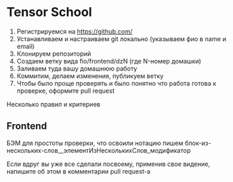 # Tensor School

1. Регистрируемся на <https://github.com/>
2. Устанавливаем и настраиваем git локально (указываем фио в name и email)
3. Клонируем репозиторий
4. Создаем ветку вида fio/frontend/dzN (где N-номер домашки)
5. Заливаем туда вашу домашнюю работу
6. Коммитим, делаем изменения, публикуем ветку
7. Чтобы было проще проверять и было понятно что работа готова к проверке, оформите pull request

Несколько правил и критериев

## Frontend

БЭМ для простоты проверки, что освоили нотацию пишем
блок-из-нескольких-слов__элементИзНесколькихСлов_модификатор

Если вдруг вы уже все сделали посвоему, применив свое видение, напишите об этом в комментарии pull request-а
